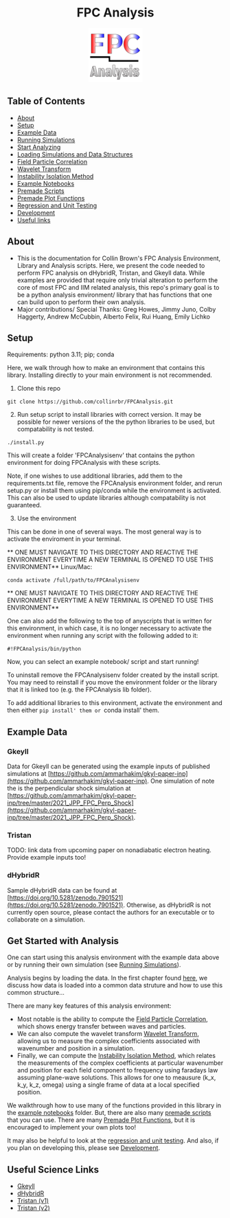 <h1 align="center">FPC Analysis</h1>

<div align="center">
  <img src="https://github.com/collinrbr/FPCAnalysis/blob/tristan/FPC%20Analysis%20Logo.svg" width="25%" height="25%">
</div>

## Table of Contents <a name = "toc"></a>

- [About](#About)
- [Setup](#Setup)
- [Example Data](#exdata)
- [Running Simulations](docs/inputs.md)
- [Start Analyzing](#start)
- [Loading Simulations and Data Structures](docs/load.md)
- [Field Particle Correlation](docs/FPC.md) 
- [Wavelet Transform](docs/WLT.md)
- [Instability Isolation Method](docs/IIM.md)
- [Example Notebooks](notebooks)
- [Premade Scripts](scripts)
- [Premade Plot Functions](docs/plots.md)
- [Regression and Unit Testing](docs/regression_unit_test.md)
- [Development](docs/devnotes.md)
- [Useful links](#scilinks)

## About <a name = "about"></a>

- This is the documentation for Collin Brown's FPC Analysis Environment, Library and Analysis scripts. Here, we present the code needed to perform FPC analysis on dHybridR, Tristan, and Gkeyll data. While examples are provided that require only trivial alteration to perform the core of most FPC and IIM related analysis, this repo's primary goal is to be a python analysis environment/ library that has functions that one can build upon to perform their own analysis.
- Major contributions/ Special Thanks: Greg Howes, Jimmy Juno, Colby Haggerty, Andrew McCubbin, Alberto Felix, Rui Huang, Emily Lichko


## Setup <a name = "setup"></a>

Requirements: python 3.11; pip; conda

Here, we walk through how to make an environment that contains this library. Installing directly to your main environment is not recommended.

1. Clone this repo
```
git clone https://github.com/collinrbr/FPCAnalysis.git
```

2. Run setup script to install libraries with correct version. It may be possible for newer versions of the the python libraries to be used, but compatability is not tested. 
```
./install.py
```
This will create a folder 'FPCAnalysisenv' that contains the python environment for doing FPCAnalysis with these scripts.

Note, if one wishes to use additional libraries, add them to the requirements.txt file, remove the FPCAnalysis environment folder, and rerun setup.py or install them using pip/conda while the environment is activated. This can also be used to update libraries although compatability is not guaranteed.


3. Use the environment

This can be done in one of several ways. The most general way is to activate the enviroment in your terminal.

** ONE MUST NAVIGATE TO THIS DIRECTORY AND REACTIVE THE ENVIRONMENT EVERYTIME A NEW TERMINAL IS OPENED TO USE THIS ENVIRONMENT** 
Linux/Mac:
```
conda activate /full/path/to/FPCAnalysisenv
```
** ONE MUST NAVIGATE TO THIS DIRECTORY AND REACTIVE THE ENVIRONMENT EVERYTIME A NEW TERMINAL IS OPENED TO USE THIS ENVIRONMENT**

One can also add the following to the top of anyscripts that is written for this environment, in which case, it is no longer necessary to activate the environment when running any script with the following added to it:
```
#!FPCAnalysis/bin/python
```

Now, you can select an example notebook/ script and start running!

To uninstall remove the FPCAnalysisenv folder created by the install script. You may need to reinstall if you move the environment folder or the library that it is linked too (e.g. the FPCAnalysis lib folder).

To add additional libraries to this environment, activate the environment and then either `pip install' them or `conda install' them.

## Example Data <a name = "exdata"></a>

### Gkeyll
Data for Gkeyll can be generated using the example inputs of published simulations at [https://github.com/ammarhakim/gkyl-paper-inp](https://github.com/ammarhakim/gkyl-paper-inp). One simulation of note the is the perpendicular shock simulation at [https://github.com/ammarhakim/gkyl-paper-inp/tree/master/2021_JPP_FPC_Perp_Shock](https://github.com/ammarhakim/gkyl-paper-inp/tree/master/2021_JPP_FPC_Perp_Shock).


### Tristan
TODO: link data from upcoming paper on nonadiabatic electron heating. Provide example inputs too!

### dHybridR
Sample dHybridR data can be found at [https://doi.org/10.5281/zenodo.7901521](https://doi.org/10.5281/zenodo.7901521). Otherwise, as dHybridR is not currently open source, please contact the authors for an executable or to collaborate on a simulation.


## Get Started with Analysis <a name = "start"></a>

One can start using this analysis environment with the example data above or by running their own simulation (see [Running Simulations](docs/inputs.md)).

Analysis begins by loading the data. In the first chapter found [here](docs/load.md), we discuss how data is loaded into a common data struture and how to use this common structure...

There are many key features of this analysis environment:

- Most notable is the ability to compute the [Field Particle Correlation](docs/FPC.md), which shows energy transfer between waves and particles.
- We can also compute the wavelet transform [Wavelet Transform](docs/WLT.md), allowing us to measure the complex coefficients associated with wavenumber and position in a simulation.
- Finally, we can compute the [Instability Isolation Method](docs/IIM.md), which relates the measurements of the complex coefficients at particular wavenumber and position for each field component to frequency using faradays law assuming plane-wave solutions. This allows for one to meausure (k_x, k_y, k_z, omega) using a single frame of data at a local specified position.

We walkthrough how to use many of the functions provided in this library in the [example notebooks](notebooks) folder. But, there are also many [premade scripts](docs/scripts) that you can use.
There are many [Premade Plot Functions](docs/plots.md), but it is encouraged to implement your own plots too!

It may also be helpful to look at the [regression and unit testing](docs/regression_unit_test.md). And also, if you plan on developing this, please see [Development](docs/devnotes.md).

## Useful Science Links <a name = "scilinks"></a>

- [Gkeyll](https://gkeyll.readthedocs.io/en/latest/)
- [dHybridR](https://arxiv.org/abs/1909.05255)
- [Tristan (v1)](https://ntoles.github.io/tristan-mp-pitp/)
- [Tristan (v2)](https://princetonuniversity.github.io/tristan-v2/)
